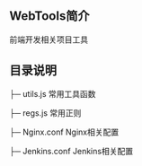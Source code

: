 ## WebTools简介
前端开发相关项目工具

## 目录说明
├─ utils.js             常用工具函数

├─ regs.js              常用正则

├─ Nginx.conf           Nginx相关配置

├─ Jenkins.conf         Jenkins相关配置